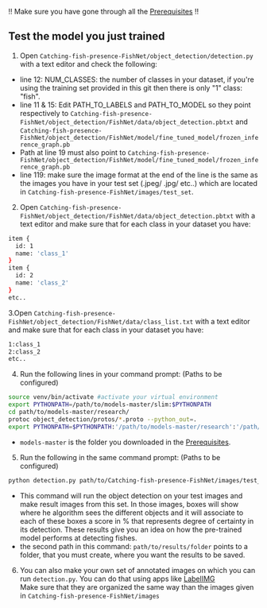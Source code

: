 !! Make sure you have gone through all the <a href='doc/Prerequisites.md'>Prerequisites</a> !!<br>

## Test the model you just trained

1. Open `Catching-fish-presence-FishNet/object_detection/detection.py` with a text editor and check the following:
- line 12: NUM_CLASSES: the number of classes in your dataset, if you're using the training set provided in this git then there is only "1" class: "fish".
- line 11 & 15: Edit PATH_TO_LABELS and PATH_TO_MODEL so they point respectively to `Catching-fish-presence-FishNet/object_detection/FishNet/data/object_detection.pbtxt` and `Catching-fish-presence-FishNet/object_detection/FishNet/model/fine_tuned_model/frozen_inference_graph.pb`
- Path at line 19 must also point to `Catching-fish-presence-FishNet/object_detection/FishNet/model/fine_tuned_model/frozen_inference_graph.pb`
- line 119: make sure the image format at the end of the line is the same as the images you have in your test set (.jpeg/ .jpg/ etc..) which are located in `Catching-fish-presence-FishNet/images/test_set`.


2. Open `Catching-fish-presence-FishNet/object_detection/FishNet/data/object_detection.pbtxt` with a text editor and make sure that for each class in your dataset you have:
````bash
item {
  id: 1
  name: 'class_1'
}
item {
  id: 2
  name: 'class_2'
}
etc..
````


3.Open `Catching-fish-presence-FishNet/object_detection/FishNet/data/class_list.txt` with a text editor and make sure that for each class in your dataset you have:
```bash
1:class_1
2:class_2
etc..
```


4. Run the following lines in your command prompt: (Paths to be configured)
```bash
source venv/bin/activate #activate your virtual environment
export PYTHONPATH=/path/to/models-master/slim:$PYTHONPATH
cd path/to/models-master/research/
protoc object_detection/protos/*.proto --python_out=.
export PYTHONPATH=$PYTHONPATH:'/path/to/models-master/research':'/path/to/models-master/research/slim'
```
- `models-master` is the folder you downloaded in the <a href='doc/Prerequisites.md'>Prerequisites</a>.


5. Run the following in the same command prompt: (Paths to be configured)
```bash
python detection.py path/to/Catching-fish-presence-FishNet/images/test_set path/to/results/folder path/to/Catching-fish-presence-FishNet/object_detection/data/class_list.txt
```
- This command will run the object detection on your test images and make result images from this set. In those images, boxes will show where he algorithm sees the different objects and it will associate to each of these boxes a score in % that represents degree of certainty in its detection. These results give you an idea on how the pre-trained model performs at detecting fishes.
- the second path in this command: `path/to/results/folder` points to a folder, that you must create, where you want the results to be saved.

6. You can also make your own set of annotated images on which you can run `detection.py`. You can do that using apps like <a href='https://github.com/tzutalin/labelImg'>LabelIMG</a> <br>
Make sure that they are organized the same way than the images given in `Catching-fish-presence-FishNet/images`
